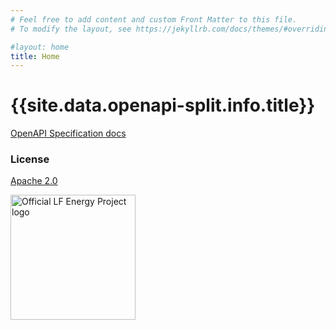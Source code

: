 ```yaml
---
# Feel free to add content and custom Front Matter to this file.
# To modify the layout, see https://jekyllrb.com/docs/themes/#overriding-theme-defaults

#layout: home
title: Home
---
```



# {{site.data.openapi-split.info.title}}

[OpenAPI Specification docs](https://ge-grid-software.github.io/TROLIE/)

### License

[Apache 2.0](https://github.com/ge-grid-software/TROLIE/blob/main/LICENSE)

<picture>
  <img alt="Official LF Energy Project logo" src="https://artwork.lfenergy.org/other/lf-energy-project/horizontal/color/lf-energy-project-horizontal-color.png" width="200">
</picture>
